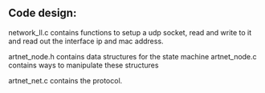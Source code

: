 

## Code design:

network_ll.c contains functions to setup a udp socket, read and write to it and read out the interface ip and mac address.

artnet_node.h contains data structures for the state machine
artnet_node.c contains ways to manipulate these structures

artnet_net.c contains the protocol.
